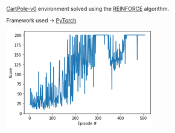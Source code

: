 [CartPole-v0](https://gym.openai.com/envs/CartPole-v0/) environment solved using the [REINFORCE](https://people.cs.umass.edu/~barto/courses/cs687/williams92simple.pdf
) algorithm.

Framework used -> [PyTorch](https://pytorch.org/)

![Training](https://github.com/escribano89/cartpole-REINFORCE/blob/main/results/figure.png)

